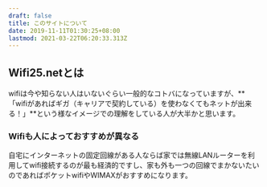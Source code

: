 ```yaml
---
draft: false
title: このサイトについて
date: 2019-11-11T01:30:25+08:00
lastmod: 2021-03-22T06:20:33.313Z
---
```

## Wifi25.netとは
wifiは今や知らない人はいないぐらい一般的なコトバになっていますが、**「wifiがあればギガ（キャリアで契約している）を使わなくてもネットが出来る！」**という様なイメージでの理解をしている人が大半かと思います。
<!--more-->
### Wifiも人によっておすすめが異なる
自宅にインターネットの固定回線がある人ならば家では無線LANルーターを利用してwifi接続するのが最も経済的ですし、家も外も一つの回線でまかないたいのであればポケットwifiやWIMAXがおすすめになります。

